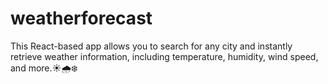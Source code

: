 # weatherforecast
 This React-based app allows you to search for any city and instantly retrieve weather information, including temperature, humidity, wind speed, and more.☀️🌧️❄️

